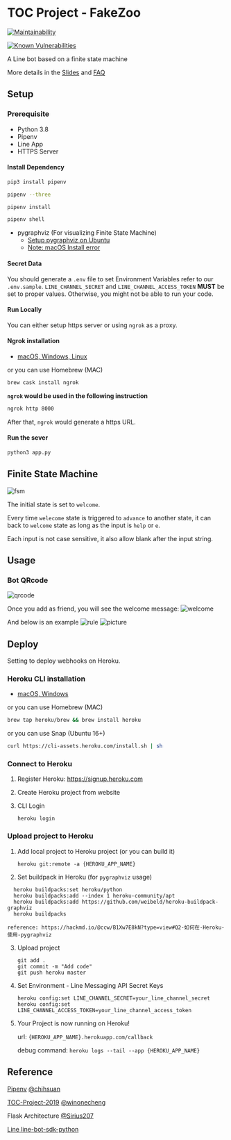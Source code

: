 # TOC Project - FakeZoo

[![Maintainability](https://api.codeclimate.com/v1/badges/dc7fa47fcd809b99d087/maintainability)](https://codeclimate.com/github/NCKU-CCS/TOC-Project-2020/maintainability)

[![Known Vulnerabilities](https://snyk.io/test/github/NCKU-CCS/TOC-Project-2020/badge.svg)](https://snyk.io/test/github/NCKU-CCS/TOC-Project-2020)


A Line bot based on a finite state machine

More details in the [Slides](https://hackmd.io/@TTW/ToC-2019-Project#) and [FAQ](https://hackmd.io/s/B1Xw7E8kN)

## Setup

### Prerequisite
* Python 3.8
* Pipenv
* Line App
* HTTPS Server

#### Install Dependency
```sh
pip3 install pipenv

pipenv --three

pipenv install

pipenv shell
```

* pygraphviz (For visualizing Finite State Machine)
    * [Setup pygraphviz on Ubuntu](http://www.jianshu.com/p/a3da7ecc5303)
	* [Note: macOS Install error](https://github.com/pygraphviz/pygraphviz/issues/100)


#### Secret Data
You should generate a `.env` file to set Environment Variables refer to our `.env.sample`.
`LINE_CHANNEL_SECRET` and `LINE_CHANNEL_ACCESS_TOKEN` **MUST** be set to proper values.
Otherwise, you might not be able to run your code.

#### Run Locally
You can either setup https server or using `ngrok` as a proxy.

#### Ngrok installation
* [ macOS, Windows, Linux](https://ngrok.com/download)

or you can use Homebrew (MAC)
```sh
brew cask install ngrok
```

**`ngrok` would be used in the following instruction**

```sh
ngrok http 8000
```

After that, `ngrok` would generate a https URL.

#### Run the sever

```sh
python3 app.py
```

## Finite State Machine
![fsm](./img/show-fsm.png)

The initial state is set to `welcome`.

Every time `welecome` state is triggered to `advance` to another state, it can back to `welcome` state as long as the input is `help` or `e`.

Each input is not case sensitive, it also allow blank after the input string.

## Usage

### Bot QRcode
![qrcode](https://qr-official.line.me/sid/L/251ojvnl.png)

 Once you add as friend, you will see the welcome message:
![welcome](./img/start.jpg)

 And below is an example
![rule](./img/rule.jpg)
![picture](./img/picture.jpg)


## Deploy
Setting to deploy webhooks on Heroku.

### Heroku CLI installation

* [macOS, Windows](https://devcenter.heroku.com/articles/heroku-cli)

or you can use Homebrew (MAC)
```sh
brew tap heroku/brew && brew install heroku
```

or you can use Snap (Ubuntu 16+)
```sh
curl https://cli-assets.heroku.com/install.sh | sh
```

### Connect to Heroku

1. Register Heroku: https://signup.heroku.com

2. Create Heroku project from website

3. CLI Login

	`heroku login`

### Upload project to Heroku

1. Add local project to Heroku project (or you can build it)

	`heroku git:remote -a {HEROKU_APP_NAME}`

2. Set buildpack in Heroku (for `pygraphviz` usage)

```
  heroku buildpacks:set heroku/python
  heroku buildpacks:add --index 1 heroku-community/apt
  heroku buildpacks:add https://github.com/weibeld/heroku-buildpack-graphviz
  heroku buildpacks
```

	reference: https://hackmd.io/@ccw/B1Xw7E8kN?type=view#Q2-如何在-Heroku-使用-pygraphviz

3. Upload project

	```
	git add .
	git commit -m "Add code"
	git push heroku master
	```

4. Set Environment - Line Messaging API Secret Keys

	```
	heroku config:set LINE_CHANNEL_SECRET=your_line_channel_secret
	heroku config:set LINE_CHANNEL_ACCESS_TOKEN=your_line_channel_access_token
	```

5. Your Project is now running on Heroku!

	url: `{HEROKU_APP_NAME}.herokuapp.com/callback`

	debug command: `heroku logs --tail --app {HEROKU_APP_NAME}`

## Reference
[Pipenv](https://medium.com/@chihsuan/pipenv-更簡單-更快速的-python-套件管理工具-135a47e504f4) [@chihsuan](https://github.com/chihsuan)

[TOC-Project-2019](https://github.com/winonecheng/TOC-Project-2019) [@winonecheng](https://github.com/winonecheng)

Flask Architecture  [@Sirius207](https://github.com/Sirius207)

[Line line-bot-sdk-python](https://github.com/line/line-bot-sdk-python/tree/master/examples/flask-echo)
